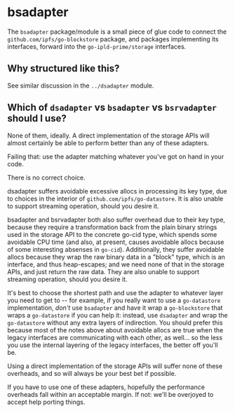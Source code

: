 bsadapter
=========

The `bsadapter` package/module is a small piece of glue code to connect
the `github.com/ipfs/go-blockstore` package, and packages implementing its interfaces,
forward into the `go-ipld-prime/storage` interfaces.


Why structured like this?
-------------------------

See similar discussion in the `../dsadapter` module.


Which of `dsadapter` vs `bsadapter` vs `bsrvadapter` should I use?
------------------------------------------------------------------

None of them, ideally.
A direct implementation of the storage APIs will almost certainly be able to perform better than any of these adapters.

Failing that: use the adapter matching whatever you've got on hand in your code.

There is no correct choice.

dsadapter suffers avoidable excessive allocs in processing its key type,
due to choices in the interior of `github.com/ipfs/go-datastore`.
It is also unable to support streaming operation, should you desire it.

bsadapter and bsrvadapter both also suffer overhead due to their key type,
because they require a transformation back from the plain binary strings used in the storage API to the concrete go-cid type,
which spends some avoidable CPU time (and also, at present, causes avoidable allocs because of some interesting absenses in `go-cid`).
Additionally, they suffer avoidable allocs because they wrap the raw binary data in a "block" type,
which is an interface, and thus heap-escapes; and we need none of that in the storage APIs, and just return the raw data.
They are also unable to support streaming operation, should you desire it.

It's best to choose the shortest path and use the adapter to whatever layer you need to get to --
for example, if you really want to use a `go-datastore` implementation,
*don't* use `bsadapter` and have it wrap a `go-blockstore` that wraps a `go-datastore` if you can help it:
instead, use `dsadapter` and wrap the `go-datastore` without any extra layers of indirection.
You should prefer this because most of the notes above about avoidable allocs are true when
the legacy interfaces are communicating with each other, as well...
so the less you use the internal layering of the legacy interfaces, the better off you'll be.

Using a direct implementation of the storage APIs will suffer none of these overheads,
and so will always be your best bet if possible.

If you have to use one of these adapters, hopefully the performance overheads fall within an acceptable margin.
If not: we'll be overjoyed to accept help porting things.
